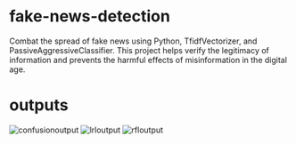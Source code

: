 # fake-news-detection
Combat the spread of fake news using Python, TfidfVectorizer, and PassiveAggressiveClassifier. This project helps verify the legitimacy of information and prevents the harmful effects of misinformation in the digital age.
# outputs
![confusionoutput](https://github.com/akshaya-g03/fake-news-detection/assets/170316552/5916f406-517d-484b-9561-df35153b47d6)
![lrloutput](https://github.com/akshaya-g03/fake-news-detection/assets/170316552/e506ce5e-299e-433c-8863-6ca326b21190)
![rfloutput](https://github.com/akshaya-g03/fake-news-detection/assets/170316552/73bcbcfa-c1c8-4194-96a8-c96d28ae2410)
